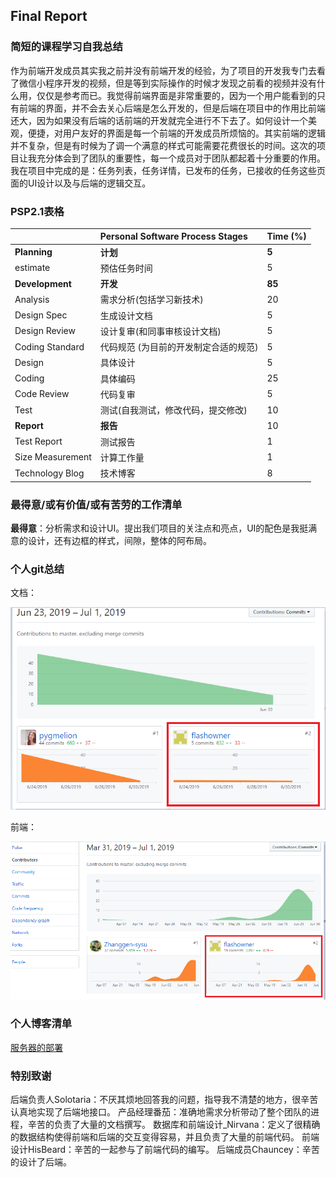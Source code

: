 ## Final Report
### 简短的课程学习自我总结

作为前端开发成员其实我之前并没有前端开发的经验，为了项目的开发我专门去看了微信小程序开发的视频，但是等到实际操作的时候才发现之前看的视频并没有什么用，仅仅是参考而已。我觉得前端界面是非常重要的，因为一个用户能看到的只有前端的界面，并不会去关心后端是怎么开发的，但是后端在项目中的作用比前端还大，因为如果没有后端的话前端的开发就完全进行不下去了。如何设计一个美观，便捷，对用户友好的界面是每一个前端的开发成员所烦恼的。其实前端的逻辑并不复杂，但是有时候为了调一个满意的样式可能需要花费很长的时间。这次的项目让我充分体会到了团队的重要性，每一个成员对于团队都起着十分重要的作用。我在项目中完成的是：任务列表，任务详情，已发布的任务，已接收的任务这些页面的UI设计以及与后端的逻辑交互。

### PSP2.1表格
|  | Personal Software Process Stages | Time (%) |
| :---         |     :---      |          :--- |
| **Planning**   | **计划**     | **5**    |
|   estimate   | 预估任务时间       | 5      |
| **Development** | **开发** | **85** |
| Analysis | 需求分析(包括学习新技术) | 20 |
| Design Spec	| 生成设计文档	| 5 |
| Design Review	| 设计复审(和同事审核设计文档) | 5 |
| Coding Standard |	代码规范 (为目前的开发制定合适的规范) | 5 |
| Design | 具体设计 | 5 |
| Coding | 具体编码 | 25 |
| Code Review | 代码复审 | 5 |
| Test | 测试(自我测试，修改代码，提交修改) | 10 |
|**Report**|**报告**|10|
| Test Report |	测试报告|1|
|Size Measurement|	计算工作量	|1|
|Technology Blog|技术博客|8|

### 最得意/或有价值/或有苦劳的工作清单
**最得意**：分析需求和设计UI。提出我们项目的关注点和亮点，UI的配色是我挺满意的设计，还有边框的样式，间隙，整体的阿布局。

### 个人git总结
文档：

![](https://github.com/flashowner/Software-Analysis-Design-Homework/blob/master/img/1.PNG)

前端：

![](https://github.com/flashowner/Software-Analysis-Design-Homework/blob/master/img/2.PNG)

### 个人博客清单
[服务器的部署]()

### 特别致谢
后端负责人Solotaria：不厌其烦地回答我的问题，指导我不清楚的地方，很辛苦认真地实现了后端地接口。
产品经理番茄：准确地需求分析带动了整个团队的进程，辛苦的负责了大量的文档撰写。
数据库和前端设计_Nirvana：定义了很精确的数据结构使得前端和后端的交互变得容易，并且负责了大量的前端代码。
前端设计HisBeard：辛苦的一起参与了前端代码的编写。
后端成员Chauncey：辛苦的设计了后端。
